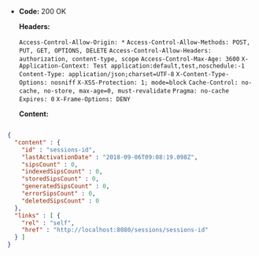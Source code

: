 * **Code:** 200 OK

  **Headers:**

  `Access-Control-Allow-Origin: *`
  `Access-Control-Allow-Methods: POST, PUT, GET, OPTIONS, DELETE`
  `Access-Control-Allow-Headers: authorization, content-type, scope`
  `Access-Control-Max-Age: 3600`
  `X-Application-Context: Test application:default,test,noschedule:-1`
  `Content-Type: application/json;charset=UTF-8`
  `X-Content-Type-Options: nosniff`
  `X-XSS-Protection: 1; mode=block`
  `Cache-Control: no-cache, no-store, max-age=0, must-revalidate`
  `Pragma: no-cache`
  `Expires: 0`
  `X-Frame-Options: DENY`

  **Content:**

```json

{
  "content" : {
    "id" : "sessions-id",
    "lastActivationDate" : "2018-09-06T09:08:19.098Z",
    "sipsCount" : 0,
    "indexedSipsCount" : 0,
    "storedSipsCount" : 0,
    "generatedSipsCount" : 0,
    "errorSipsCount" : 0,
    "deletedSipsCount" : 0
  },
  "links" : [ {
    "rel" : "self",
    "href" : "http://localhost:8080/sessions/sessions-id"
  } ]
}
```
